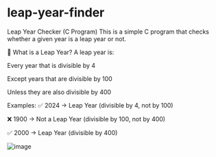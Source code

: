 # leap-year-finder
Leap Year Checker (C Program)
This is a simple C program that checks whether a given year is a leap year or not.

🧠 What is a Leap Year?
A leap year is:

Every year that is divisible by 4

Except years that are divisible by 100

Unless they are also divisible by 400

Examples:
✅ 2024 → Leap Year (divisible by 4, not by 100)

❌ 1900 → Not a Leap Year (divisible by 100, not by 400)

✅ 2000 → Leap Year (divisible by 400)

![image](https://github.com/user-attachments/assets/8636e8ed-5a1f-48c4-8568-0cf2c9d25773)

